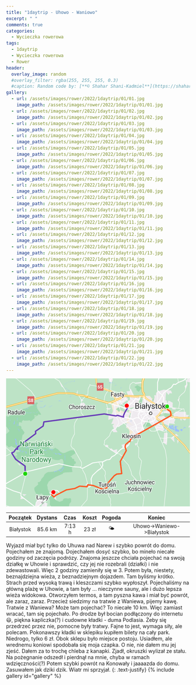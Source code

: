 ```yaml
---
title: "1daytrip - Uhowo - Waniowo"
excerpt: " "
comments: true
categories:
  - Wycieczka rowerowa
tags:
  - 1daytrip
  - Wycieczka rowerowa
  - Rower
header:
  overlay_image: random
  #overlay_filter: rgba(255, 255, 255, 0.3)
  #caption: Random code by: [**© Shahar Shani-Kadmiel**](https://shaharkadmiel.github.io)"
gallery:
  - url: /assets/images/rower/2022/1daytrip/01/01.jpg
    image_path: /assets/images/rower/2022/1daytrip/01/01.jpg
  - url: /assets/images/rower/2022/1daytrip/01/02.jpg
    image_path: /assets/images/rower/2022/1daytrip/01/02.jpg
  - url: /assets/images/rower/2022/1daytrip/01/03.jpg
    image_path: /assets/images/rower/2022/1daytrip/01/03.jpg
  - url: /assets/images/rower/2022/1daytrip/01/04.jpg
    image_path: /assets/images/rower/2022/1daytrip/01/04.jpg
  - url: /assets/images/rower/2022/1daytrip/01/05.jpg
    image_path: /assets/images/rower/2022/1daytrip/01/05.jpg
  - url: /assets/images/rower/2022/1daytrip/01/06.jpg
    image_path: /assets/images/rower/2022/1daytrip/01/06.jpg
  - url: /assets/images/rower/2022/1daytrip/01/07.jpg
    image_path: /assets/images/rower/2022/1daytrip/01/07.jpg
  - url: /assets/images/rower/2022/1daytrip/01/08.jpg
    image_path: /assets/images/rower/2022/1daytrip/01/08.jpg
  - url: /assets/images/rower/2022/1daytrip/01/09.jpg
    image_path: /assets/images/rower/2022/1daytrip/01/09.jpg
  - url: /assets/images/rower/2022/1daytrip/01/10.jpg
    image_path: /assets/images/rower/2022/1daytrip/01/10.jpg
  - url: /assets/images/rower/2022/1daytrip/01/11.jpg
    image_path: /assets/images/rower/2022/1daytrip/01/11.jpg
  - url: /assets/images/rower/2022/1daytrip/01/12.jpg
    image_path: /assets/images/rower/2022/1daytrip/01/12.jpg
  - url: /assets/images/rower/2022/1daytrip/01/13.jpg
    image_path: /assets/images/rower/2022/1daytrip/01/13.jpg
  - url: /assets/images/rower/2022/1daytrip/01/14.jpg
    image_path: /assets/images/rower/2022/1daytrip/01/14.jpg
  - url: /assets/images/rower/2022/1daytrip/01/15.jpg
    image_path: /assets/images/rower/2022/1daytrip/01/15.jpg
  - url: /assets/images/rower/2022/1daytrip/01/16.jpg
    image_path: /assets/images/rower/2022/1daytrip/01/16.jpg
  - url: /assets/images/rower/2022/1daytrip/01/17.jpg
    image_path: /assets/images/rower/2022/1daytrip/01/17.jpg
  - url: /assets/images/rower/2022/1daytrip/01/18.jpg
    image_path: /assets/images/rower/2022/1daytrip/01/18.jpg
  - url: /assets/images/rower/2022/1daytrip/01/19.jpg
    image_path: /assets/images/rower/2022/1daytrip/01/19.jpg
  - url: /assets/images/rower/2022/1daytrip/01/20.jpg
    image_path: /assets/images/rower/2022/1daytrip/01/20.jpg
  - url: /assets/images/rower/2022/1daytrip/01/21.jpg
    image_path: /assets/images/rower/2022/1daytrip/01/21.jpg
  - url: /assets/images/rower/2022/1daytrip/01/22.jpg
    image_path: /assets/images/rower/2022/1daytrip/01/22.jpg    
---
```

![mapka](/assets/images/rower/2022/1daytrip/01/mapka.png)

|Początek|Dystans|Czas|Koszt|Pogoda|Koniec|
|:---:|:---:|:---:|:---:|:---:|:---:|
|Białystok|85.6 km|7:13 h|23 zł|🌤️|Uhowo->Waniewo->Białystok|

Wyjazd miał być tylko do Uhuwa nad Narew i szybko powrót do domu. Pojechałem ze znajomą. Dojechałem dosyć szybko, bo mineło niecałe godziny od zaczęcia podrózy. Znajoma jeszcze chciała pojechać na swoją działkę w Uhowie i sprawdzić, czy jej nie rozebrali (działki) i nie zdewastowali. Więc 2 godziny zamieniły się w 3. Potem była, niestety, beznajdziejna wieża, z beznadziejnym dojazdem. Tam byliśmy krótko. Strach przed wysoką trawą i kleszczami szybko wypłoszył. Pojechaliśmy na główną plażę w Uhowie, a tam były ... nieczynne sauny, ale i dużo lepsza wieża widokowa. Otworzyłem termos, a tam pyszna kawa i miał być powrót, ale zaraz, zaraz. Przecież siedzimy na tratwie z Waniewa, pijemy kawę. Tratwie z Waniewa? Może tam pojechać? To niecałe 10 km. Więc zamiast wracać, tam się pojechało. Po drodze był bocian podłączony do internetu :smiley:, piękna kapliczka(?) i cudowne kładki - duma Podlasia. Żeby się przedrzeć przez nie, pomocne były tratwy. Fajne to jest, wymaga siły, ale polecam. Pokonawszy kładki w sklepiku kupiłem bilety na cały park. Niedrogo, tylko 6 zł. Obok sklepu było miejsce postoju. Usiadłem, ale wrednemu koniowi spodobała się moja czapka. O nie, nie dałem mu jej zjeść. Dałem za to trochę chleba z kanapki. Zjadł, okruszki wylizał ze stału. Na pożegnanie odszedł i pierdnął na mnie, chyba w ramach wdzięczności(?) Potem szybki powrót na Konowały i jaaaazda do domu. Zasuwałem jak dziki dzik. Wiatr mi sprzyjał.
{: .text-justify}
{% include gallery id="gallery" %}
